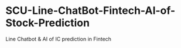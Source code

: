# SCU-Line-ChatBot-Fintech-AI-of-Stock-Prediction
Line Chatbot &amp; AI of IC prediction in Fintech
